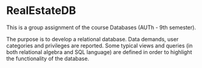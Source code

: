 # RealEstateDB
This is a group assignment of the course Databases (AUTh - 9th semester).

The purpose is to develop a relational database. Data demands, user categories and privileges are reported. Some typical views and queries (in both relational algebra and SQL language) are defined in order to highlight the functionality of the database.
